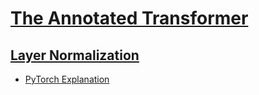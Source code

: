 # [The Annotated Transformer](http://nlp.seas.harvard.edu/annotated-transformer/)

## [Layer Normalization](https://arxiv.org/abs/1607.06450)

- [PyTorch Explanation](https://pytorch.org/docs/stable/generated/torch.nn.LayerNorm.html)
